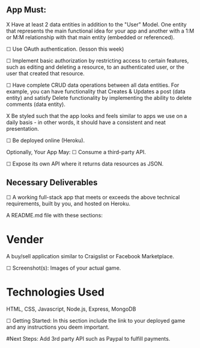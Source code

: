 ## App Must:
X Have at least 2 data entities in addition to the "User" Model. One entity that represents the main functional idea for your app and another with a 1:M or M:M relationship with that main entity (embedded or referenced).

☐ Use OAuth authentication. (lesson this week)

☐ Implement basic authorization by restricting access to certain features, such as editing and deleting a resource, to an authenticated user, or the user that created that resource.

☐ Have complete CRUD data operations between all data entities. For example, you can have functionality that Creates & Updates a post (data entity) and satisfy Delete functionality by implementing the ability to delete comments (data entity).

X Be styled such that the app looks and feels similar to apps we use on a daily basis - in other words, it should have a consistent and neat presentation.

☐ Be deployed online (Heroku).

Optionally, Your App May:
☐ Consume a third-party API.

☐ Expose its own API where it returns data resources as JSON.

## Necessary Deliverables
☐ A working full-stack app that meets or exceeds the above technical requirements, built by you, and hosted on Heroku.

A README.md file with these sections:

# Vender
A buy/sell application similar to Craigslist or Facebook Marketplace.

☐ Screenshot(s): Images of your actual game.

# Technologies Used
HTML, CSS, Javascript, Node.js, Express, MongoDB

☐ Getting Started: In this section include the link to your deployed game and any instructions you deem important.

#Next Steps:
Add 3rd party API such as Paypal to fulfill payments.
